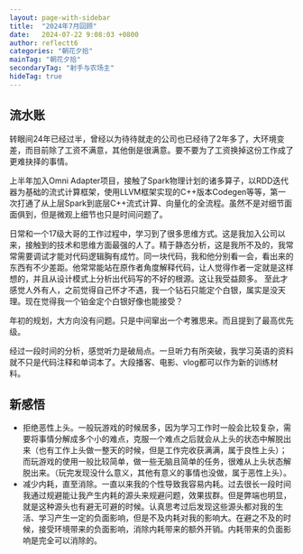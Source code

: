 ```yaml
---
layout: page-with-sidebar
title:  "2024年7月回顾"
date:   2024-07-22 9:08:03 +0800
author: reflectt6
categories: "朝花夕拾"
mainTag: "朝花夕拾"
secondaryTag: "射手与农场主"
hideTag: true
---
```


## 流水账

转眼间24年已经过半，曾经以为待待就走的公司也已经待了2年多了，大环境变差，而目前除了工资不满意，其他倒是很满意。要不要为了工资换掉这份工作成了更难抉择的事情。

上半年加入Omni Adapter项目，接触了Spark物理计划的诸多算子，以RDD迭代器为基础的流式计算框架，使用LLVM框架实现的C++版本Codegen等等，第一次打通了从上层Spark到底层C++流式计算、向量化的全流程。虽然不是对细节面面俱到，但是微观上细节也只是时间问题了。

日常和一个17级大哥的工作过程中，学习到了很多思维方式。这是我加入公司以来，接触到的技术和思维方面最强的人了。精于静态分析，这是我所不及的，我常常需要调试才能对代码逻辑胸有成竹。同一块代码，我和他分别看一会，看出来的东西有不少差距。他常常能站在原作者角度解释代码，让人觉得作者一定就是这样想的，并且从设计模式上分析出代码写的不好的根源。这让我受益颇多。 至此才感觉人外有人，之前觉得自己怀才不遇，我一个钻石只能定个白银，属实是没天理。现在觉得我一个铂金定个白银好像也能接受？

年初的规划，大方向没有问题。只是中间窜出一个考雅思来。而且提到了最高优先级。

经过一段时间的分析，感觉听力是破局点。一旦听力有所突破，我学习英语的资料就不只是代码注释和单词本了。大段播客、电影、vlog都可以作为新的训练材料。



## 新感悟

- 拒绝恶性上头。一般玩游戏的时候居多，因为学习工作时一般会比较复杂，需要将事情分解成多个小的难点，克服一个难点之后就会从上头的状态中解脱出来（也有工作上头做一整天的时候，但是工作完收获满满，属于良性上头）；而玩游戏的使用一般比较简单，做一些无脑且简单的任务，很难从上头状态解脱出来。（玩完发现没什么意义，其他有意义的事情也没做，属于恶性上头）。
- 减少内耗，直至消除。一直以来我的个性导致我容易内耗。过去很长一段时间我通过规避能让我产生内耗的源头来规避问题，效果拔群。但是弊端也明显，就是这种源头也有避无可避的时候。认真思考过后发现这些源头都对我的生活、学习产生一定的负面影响，但是不及内耗对我的影响大。在避之不及的时候，接受环境带来的负面影响，消除内耗带来的额外开销。内耗带来的负面影响是完全可以消除的。
